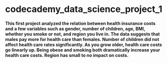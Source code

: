 # codecademy_data_science_project_1

#### This first project analyzed the relation between health insurance costs and a few variables such as gender, number of children, age, BMI, whether you smoke or not, and region you live in. The data suggests that males pay more for health care than females. Number of children did not affect health care rates significantly. As you grow older, health care costs go linearly up. Being obese and smoking both dramatically increase your health care costs. Region has small to no impact on costs.

